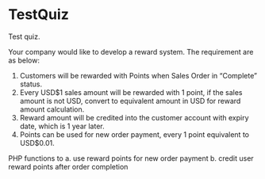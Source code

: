# TestQuiz

Test quiz.


Your company would like to develop a reward system. The requirement are as below:
1. Customers will be rewarded with Points when Sales Order in “Complete” status.
2. Every USD$1 sales amount will be rewarded with 1 point, if the sales amount is not USD,
convert to equivalent amount in USD for reward amount calculation.
3. Reward amount will be credited into the customer account with expiry date, which is 1 year
later.
4. Points can be used for new order payment, every 1 point equivalent to USD$0.01.

PHP functions to
a. use reward points for new order payment
b. credit user reward points after order completion

